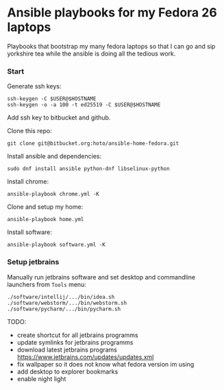 # Ansible playbooks for my Fedora 26 laptops
Playbooks that bootstrap my many fedora laptops so that I can go and sip yorkshire tea while the ansible is doing all the tedious work.

### Start
Generate ssh keys:

    ssh-keygen -C $USER@$HOSTNAME
    ssh-keygen -o -a 100 -t ed25519 -C $USER@$HOSTNAME
    
Add ssh key to bitbucket and github.

Clone this repo:

    git clone git@bitbucket.org:hoto/ansible-home-fedora.git

Install ansible and dependencies:

    sudo dnf install ansible python-dnf libselinux-python

Install chrome:

    ansible-playbook chrome.yml -K

Clone and setup my home:

    ansible-playbook home.yml

Install software:

    ansible-playbook software.yml -K

### Setup jetbrains
Manually run jetbrains software and set desktop and commandline launchers from `Tools` menu:

    ./software/intellij/.../bin/idea.sh
    ./software/webstorm/.../bin/webstorm.sh
    ./software/pycharm/.../bin/pycharm.sh

TODO:
- create shortcut for all jetbrains programms
- update symlinks for jetbrains programms
- download latest jetbrains programs https://www.jetbrains.com/updates/updates.xml
- fix wallpaper so it does not know what fedora version im using
- add desktop to explorer bookmarks
- enable night light 
